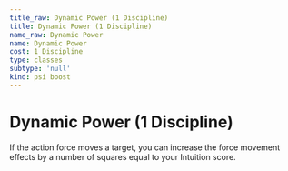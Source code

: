 ```yaml
---
title_raw: Dynamic Power (1 Discipline)
title: Dynamic Power (1 Discipline)
name_raw: Dynamic Power
name: Dynamic Power
cost: 1 Discipline
type: classes
subtype: 'null'
kind: psi boost
---
```


# Dynamic Power (1 Discipline)

If the action force moves a target, you can increase the force movement effects by a number of squares equal to your Intuition score.
